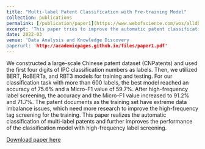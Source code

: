 ```yaml
---
title: "Multi-label Patent Classification with Pre-training Model"
collection: publications
permalink: [/publication/paper1](https://www.webofscience.com/wos/alldb/full-record/CSCD:7189628)
excerpt: 'This paper tries to improve the automatic patent classification method and accurately match patent applications with one or more suitable IPC classification numbers.'
date: 2022-03
venue: 'Data Analysis and Knowledge Discovery
paperurl: 'http://academicpages.github.io/files/paper1.pdf'
---
```

We constructed a large-scale Chinese patent dataset (CNPatents) and used the first four digits of IPC classification numbers as
labels. Then, we utilized BERT, RoBERTa, and RBT3 models for training and testing. For our classification task with more than 600 labels, the best model reached an accuracy of 75.6% and a Micro-F1 value of 59.7%. After high-frequency label screening, the accuracy and the Micro-F1 value increased to 91.2% and 71.7%. The patent documents as the training set have extreme data imbalance issues, which need more research to improve the high-frequency tag screening for the training. This paper realizes the automatic classification of multi-label patents and further improves the performance of the classification model with high-frequency label screening.

[Download paper here](http://academicpages.github.io/files/paper1.pdf)

